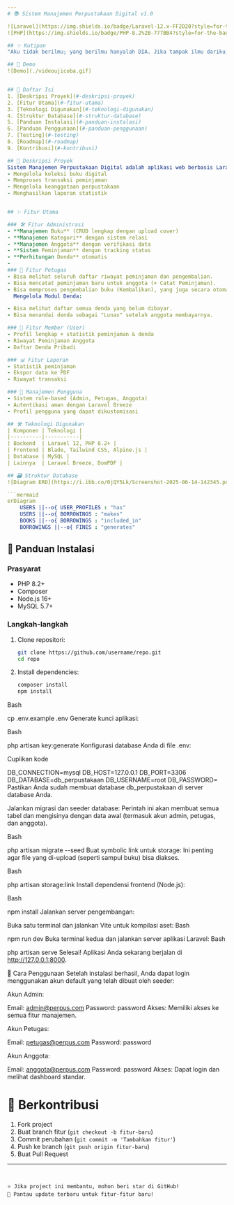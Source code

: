 ```yaml
---
# 📚 Sistem Manajemen Perpustakaan Digital v1.0

![Laravel](https://img.shields.io/badge/Laravel-12.x-FF2D20?style=for-the-badge&logo=laravel)
![PHP](https://img.shields.io/badge/PHP-8.2%2B-777BB4?style=for-the-badge&logo=php)

## ✨ Kutipan
"Aku tidak berilmu; yang berilmu hanyalah DIA. Jika tampak ilmu dariku, itu hanyalah pantulan dari Cahaya-Nya."

## 🎥 Demo
![Demo](./videoujicoba.gif)


## 📖 Daftar Isi
1. [Deskripsi Proyek](#-deskripsi-proyek)
2. [Fitur Utama](#-fitur-utama)
3. [Teknologi Digunakan](#-teknologi-digunakan)
4. [Struktur Database](#-struktur-database)
5. [Panduan Instalasi](#-panduan-instalasi)
6. [Panduan Penggunaan](#-panduan-penggunaan)
7. [Testing](#-testing)
8. [Roadmap](#-roadmap)
9. [Kontribusi](#-kontribusi)

## 🌟 Deskripsi Proyek
Sistem Manajemen Perpustakaan Digital adalah aplikasi web berbasis Laravel yang dirancang untuk:
- Mengelola koleksi buku digital
- Memproses transaksi peminjaman
- Mengelola keanggotaan perpustakaan
- Menghasilkan laporan statistik


## ✨ Fitur Utama

### 🛠️ Fitur Administrasi
- **Manajemen Buku** (CRUD lengkap dengan upload cover)
- **Manajemen Kategori** dengan sistem relasi
- **Manajemen Anggota** dengan verifikasi data
- **Sistem Peminjaman** dengan tracking status
- **Perhitungan Denda** otomatis
- 
### 👤 Fitur Petugas
- Bisa melihat seluruh daftar riwayat peminjaman dan pengembalian.
- Bisa mencatat peminjaman baru untuk anggota (+ Catat Peminjaman).
- Bisa memproses pengembalian buku (Kembalikan), yang juga secara otomatis akan membuat denda jika terlambat.
  Mengelola Modul Denda:

- Bisa melihat daftar semua denda yang belum dibayar.
- Bisa menandai denda sebagai "Lunas" setelah anggota membayarnya.

### 👤 Fitur Member (User)
- Profil lengkap + statistik peminjaman & denda
- Riwayat Peminjaman Anggota
- Daftar Denda Pribadi

### 📊 Fitur Laporan
- Statistik peminjaman
- Ekspor data ke PDF
- Riwayat transaksi

### 👤 Manajemen Pengguna
- Sistem role-based (Admin, Petugas, Anggota)
- Autentikasi aman dengan Laravel Breeze
- Profil pengguna yang dapat dikustomisasi

## 🛠️ Teknologi Digunakan
| Komponen | Teknologi |
|----------|-----------|
| Backend  | Laravel 12, PHP 8.2+ |
| Frontend | Blade, Tailwind CSS, Alpine.js |
| Database | MySQL |
| Lainnya  | Laravel Breeze, DomPDF |

## 🗃️ Struktur Database
![Diagram ERD](https://i.ibb.co/0jQY5Lk/Screenshot-2025-06-14-142345.png)

```mermaid
erDiagram
    USERS ||--o{ USER_PROFILES : "has"
    USERS ||--o{ BORROWINGS : "makes"
    BOOKS ||--o{ BORROWINGS : "included_in"
    BORROWINGS ||--o{ FINES : "generates"
```

## 🚀 Panduan Instalasi

### Prasyarat
- PHP 8.2+
- Composer
- Node.js 16+
- MySQL 5.7+

### Langkah-langkah
1. Clone repositori:
   ```bash
   git clone https://github.com/username/repo.git
   cd repo
   ```

2. Install dependencies:
   ```bash
   composer install
   npm install
   ```

Bash

cp .env.example .env
Generate kunci aplikasi:

Bash

php artisan key:generate
Konfigurasi database Anda di file .env:

Cuplikan kode

DB_CONNECTION=mysql
DB_HOST=127.0.0.1
DB_PORT=3306
DB_DATABASE=db_perpustakaan
DB_USERNAME=root
DB_PASSWORD=
Pastikan Anda sudah membuat database db_perpustakaan di server database Anda.

Jalankan migrasi dan seeder database:
Perintah ini akan membuat semua tabel dan mengisinya dengan data awal (termasuk akun admin, petugas, dan anggota).

Bash

php artisan migrate --seed
Buat symbolic link untuk storage:
Ini penting agar file yang di-upload (seperti sampul buku) bisa diakses.

Bash

php artisan storage:link
Install dependensi frontend (Node.js):

Bash

npm install
Jalankan server pengembangan:

Buka satu terminal dan jalankan Vite untuk kompilasi aset:
Bash

npm run dev
Buka terminal kedua dan jalankan server aplikasi Laravel:
Bash

php artisan serve
Selesai! Aplikasi Anda sekarang berjalan di http://127.0.0.1:8000.

🔑 Cara Penggunaan
Setelah instalasi berhasil, Anda dapat login menggunakan akun default yang telah dibuat oleh seeder:

Akun Admin:

Email: admin@perpus.com
Password: password
Akses: Memiliki akses ke semua fitur manajemen.

Akun Petugas:

Email: petugas@perpus.com
Password: password

Akun Anggota:

Email: anggota@perpus.com
Password: password
Akses: Dapat login dan melihat dashboard standar.


# 🤝 Berkontribusi

1. Fork project
2. Buat branch fitur (`git checkout -b fitur-baru`)
3. Commit perubahan (`git commit -m 'Tambahkan fitur'`)
4. Push ke branch (`git push origin fitur-baru`)
5. Buat Pull Request
---
```


⭐ Jika project ini membantu, mohon beri star di GitHub!  
🔔 Pantau update terbaru untuk fitur-fitur baru!
```

